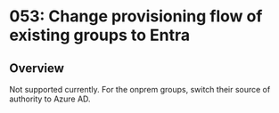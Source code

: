 # 053: Change provisioning flow of existing groups to Entra

## Overview

Not supported currently. For the onprem groups, switch their source of authority to Azure AD.
